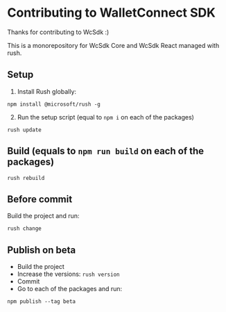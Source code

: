 # Contributing to WalletConnect SDK
Thanks for contributing to WcSdk :)

This is a monorepository for WcSdk Core and WcSdk React managed with rush.

## Setup
1. Install Rush globally:
```
npm install @microsoft/rush -g
```
2. Run the setup script (equal to `npm i` on each of the packages)
```
rush update
```

## Build (equals to `npm run build` on each of the packages)
```
rush rebuild
```

## Before commit
Build the project and run:
```
rush change
```

## Publish on beta
- Build the project
- Increase the versions: `rush version`
- Commit
- Go to each of the packages and run:
```
npm publish --tag beta
```
